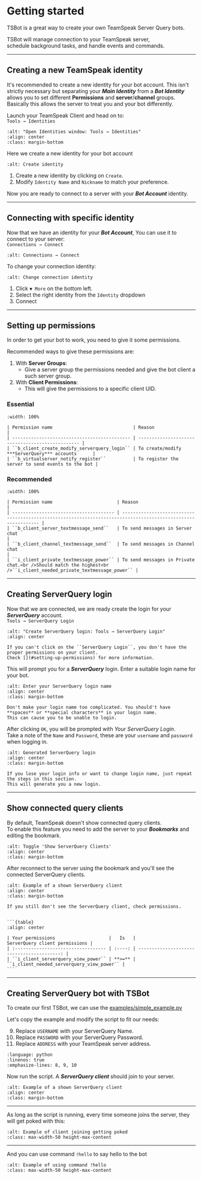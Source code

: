 # Getting started

TSBot is a great way to create your own TeamSpeak Server Query bots.

TSBot will manage connection to your TeamSpeak server,  
schedule background tasks, and handle events and commands.

---

## Creating a new TeamSpeak identity

It's recommended to create a new identity for your bot account. This isn't strictly necessary but separating your **_Main Identity_** from a **_Bot Identity_** allows you to set different **Permissions** and **server**/**channel** groups. Basically this allows the server to treat you and your bot differently.

Launch your TeamSpeak Client and head on to:  
`Tools → Identities`

```{image} ../img/getting_started/teamspeak_identities.png
:alt: "Open Identities window: Tools → Identities"
:align: center
:class: margin-bottom
```

Here we create a new identity for your bot account

```{image} ../img/getting_started/create_identity.png
:alt: Create identity
```

1. Create a new identity by clicking on `Create`.
2. Modify `Identity Name` and `Nickname` to match your preference.

Now you are ready to connect to a server with your **_Bot Account_** identity.

---

## Connecting with specific identity

Now that we have an identity for your **_Bot Account_**, You can use it to connect to your server:  
`Connections → Connect`

```{image} ../img/getting_started/teamspeak_connect.png
:alt: Connections → Connect
```

To change your connection identity:

```{image} ../img/getting_started/change_identity.png
:alt: Change connection identity
```

1. Click `▼ More` on the bottom left.
2. Select the right identity from the `Identity` dropdown
3. Connect

---

## Setting up permissions

In order to get your bot to work, you need to give it some permissions.

Recommended ways to give these permissions are:

1. With **Server Groups**:
   - Give a server group the permissions needed and give the bot client a such server group.
2. With **Client Permissions**:
   - This will give the permissions to a specific client UID.

### Essential

```{table}
:width: 100%

| Permission name                              | Reason                                           |
| -------------------------------------------- | ------------------------------------------------ |
| ``b_client_create_modify_serverquery_login`` | To create/modify ***ServerQuery*** accounts      |
| ``b_virtualserver_notify_register``          | To register the server to send events to the bot |
```

### Recommended

```{table}
:width: 100%

| Permission name                        | Reason                                                                                                        |
| -------------------------------------- | ------------------------------------------------------------------------------------------------------------- |
| ``b_client_server_textmessage_send``   | To send messages in Server chat                                                                               |
| ``b_client_channel_textmessage_send``  | To send messages in Channel chat                                                                              |
| ``i_client_private_textmessage_power`` | To send messages in Private chat.<br />Should match the highest<br />``i_client_needed_private_textmessage_power`` |
```

---

## Creating ServerQuery login

Now that we are connected, we are ready create the login for your **_ServerQuery_** account.  
`Tools → ServerQuery Login`

```{image} ../img/getting_started/serverquery_login.png
:alt: "Create ServerQuery login: Tools → ServerQuery Login"
:align: center
```

```{note}
If you can't click on the ``ServerQuery Login``, you don't have the proper permissions on your client.
Check [](#setting-up-permissions) for more information.
```

This will prompt you for a **_ServerQuery_** login. Enter a suitable login name for your bot.

```{image} ../img/getting_started/login_prompt.png
:alt: Enter your ServerQuery login name
:align: center
:class: margin-bottom
```

```{warning}
Don't make your login name too complicated. You should't have **spaces** or **special characters** in your login name.
This can cause you to be unable to login.
```

After clicking `OK`, you will be prompted with _Your ServerQuery Login_.  
Take a note of the `Name` and `Password`, these are your `username` and `password` when logging in.

```{image} ../img/getting_started/login_password.png
:alt: Generated ServerQuery login
:align: center
:class: margin-bottom
```

```{note}
If you lose your login info or want to change login name, just repeat the steps in this section.
This will generate you a new login.
```

---

## Show connected query clients

By default, TeamSpeak doesn't show connected query clients.  
To enable this feature you need to add the server to your **_Bookmarks_** and editing the bookmark.

```{image} ../img/getting_started/bookmarks.png
:alt: Toggle 'Show ServerQuery Clients'
:align: center
:class: margin-bottom
```

After reconnect to the server using the bookmark and you'll see the connected ServerQuery clients.

```{image} ../img/getting_started/example_clients.png
:alt: Example of a shown ServerQuery client
:align: center
:class: margin-bottom
```

````{note}
If you still don't see the ServerQuery client, check permissions.


```{table}
:align: center

| Your permissions                    |   Is   |             ServerQuery client permissions |
| :---------------------------------- | :----: | -----------------------------------------: |
| ``i_client_serverquery_view_power`` | **>=** | ``i_client_needed_serverquery_view_power`` |
```

````

---

## Creating ServerQuery bot with TSBot

To create our first TSBot, we can use the [examples/simple_example.py](https://github.com/jykob/TSBot/blob/main/examples/simple_example.py)

Let's copy the example and modify the script to fit our needs:

9. Replace `USERNAME` with your ServerQuery Name.
10. Replace `PASSWORD` with your ServerQuery Password.
11. Replace `ADDRESS` with your TeamSpeak server address.

```{literalinclude} ../../examples/simple_example.py
:language: python
:linenos: true
:emphasize-lines: 8, 9, 10
```

Now run the script. A **_ServerQuery client_** should join to your server.

```{image} ../img/getting_started/example_clients.png
:alt: Example of a shown ServerQuery client
:align: center
:class: margin-bottom
```

---

<div class="flex flex-row">

As long as the script is running, every time someone joins the server, they will get poked with this:

```{image} ../img/getting_started/example_event.png
:alt: Example of client joining getting poked
:class: max-width-50 height-max-content
```

</div>

---

<div class="flex flex-row">

And you can use command `!hello` to say hello to the bot

```{image} ../img/getting_started/example_command.png
:alt: Example of using command !hello
:class: max-width-50 height-max-content
```

</div>
